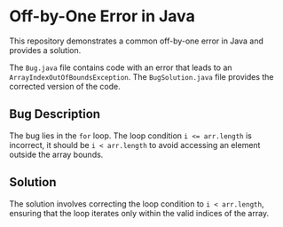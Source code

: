 # Off-by-One Error in Java

This repository demonstrates a common off-by-one error in Java and provides a solution.

The `Bug.java` file contains code with an error that leads to an `ArrayIndexOutOfBoundsException`. The `BugSolution.java` file provides the corrected version of the code.

## Bug Description
The bug lies in the `for` loop. The loop condition `i <= arr.length` is incorrect, it should be `i < arr.length` to avoid accessing an element outside the array bounds.

## Solution
The solution involves correcting the loop condition to `i < arr.length`, ensuring that the loop iterates only within the valid indices of the array.